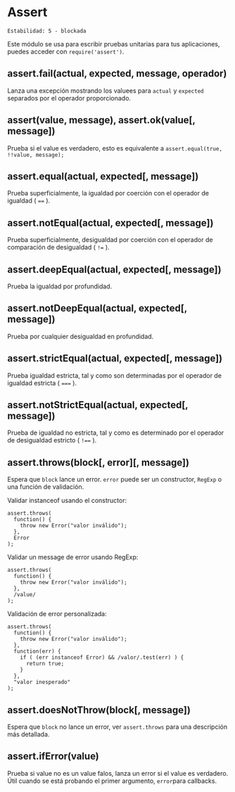 # Assert

    Estabilidad: 5 - blockada

Este módulo se usa para escribir pruebas unitarias para tus aplicaciones, puedes acceder con `require('assert')`.

## assert.fail(actual, expected, message, operador)

Lanza una excepción mostrando los valuees para `actual` y `expected` separados por el operador proporcionado.

## assert(value, message), assert.ok(value[, message])

Prueba si el value es verdadero, esto es equivalente a `assert.equal(true, !!value, message);`

## assert.equal(actual, expected[, message])

Prueba superficialmente, la igualdad por coerción con el operador de igualdad ( `==` ).

## assert.notEqual(actual, expected[, message])

Prueba superficialmente, desigualdad por coerción con el operador de comparación de desigualdad ( `!=` ).

## assert.deepEqual(actual, expected[, message])

Prueba la igualdad por profundidad.

## assert.notDeepEqual(actual, expected[, message])

Prueba por cualquier desigualdad en profundidad.

## assert.strictEqual(actual, expected[, message])

Prueba igualdad estricta, tal y como son determinadas por el operador de igualdad estricta ( `===` ).

## assert.notStrictEqual(actual, expected[, message])

Prueba de igualdad no estricta, tal y como es determinado por el operador de desigualdad estricto ( `!==` ).

## assert.throws(block[, error][, message])

Espera que `block` lance un error. `error` puede ser un constructor, `RegExp` o una función de validación.

Validar instanceof usando el constructor:

    assert.throws(
      function() {
        throw new Error("valor inválido");
      },
      Error
    );

Validar un message de error usando RegExp:

    assert.throws(
      function() {
        throw new Error("valor inválido");
      },
      /value/
    );

Validación de error personalizada:

    assert.throws(
      function() {
        throw new Error("valor inválido");
      },
      function(err) {
        if ( (err instanceof Error) && /valor/.test(err) ) {
          return true;
        }
      },
      "valor inesperado"
    );

## assert.doesNotThrow(block[, message])

Espera que `block` no lance un error, ver `assert.throws` para una descripción más detallada.

## assert.ifError(value)

Prueba si value no es un value falos, lanza un error si el value es verdadero. Útil cuando se está probando el primer argumento, `error`para callbacks.
